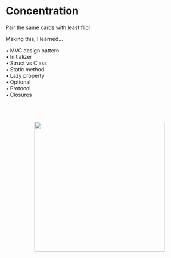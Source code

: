 

# Concentration
Pair the same cards with least flip!<br/>

Making this, I learned...
<p>
• MVC design pattern<br/>
• Initializer<br/>
• Struct vs Class<br/>
• Static method<br/>
• Lazy property<br/>
• Optional<br/>
• Protocol<br/>
• Closures<br/><br/><br/><br/>
</p>
<p align="center">
<img src="https://i.imgur.com/hpKpAfC.gif" width="350" ></img>
</p>

